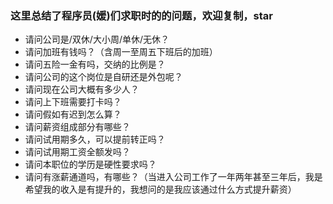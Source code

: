 ### 这里总结了程序员(媛)们求职时的的问题，欢迎复制，star

* 请问公司是/双休/大小周/单休/无休？
* 请问加班有钱吗？（含周一至周五下班后的加班）
* 请问五险一金有吗，交纳的比例是？
* 请问公司的这个岗位是自研还是外包呢？
* 请问现在公司大概有多少人？
* 请问上下班需要打卡吗？
* 请问假如有迟到怎么算？
* 请问薪资组成部分有哪些？
* 请问试用期多久，可以提前转正吗？
* 请问试用期工资全额发吗？
* 请问本职位的学历是硬性要求吗？
* 请问有涨薪通道吗，有哪些？（当进入公司工作了一年两年甚至三年后，我是希望我的收入是有提升的，我想问的是我应该通过什么方式提升薪资）



